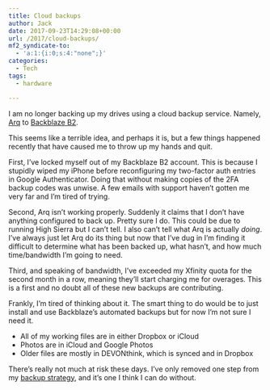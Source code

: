 ```yaml
---
title: Cloud backups
author: Jack
date: 2017-09-23T14:29:08+00:00
url: /2017/cloud-backups/
mf2_syndicate-to:
  - 'a:1:{i:0;s:4:"none";}'
categories:
  - Tech
tags:
  - hardware

---
```

I am no longer backing up my drives using a cloud backup service. Namely, [Arq][1] to [Backblaze B2][2].

This seems like a terrible idea, and perhaps it is, but a few things happened recently that have caused me to throw up my hands and quit.

First, I&#8217;ve locked myself out of my Backblaze B2 account. This is because I stupidly wiped my iPhone before reconfiguring my two-factor auth entries in Google Authenticator. Doing that without making copies of the 2FA backup codes was unwise. A few emails with support haven&#8217;t gotten me very far and I&#8217;m tired of trying.

Second, Arq isn&#8217;t working properly. Suddenly it claims that I don&#8217;t have anything configured to back up. Pretty sure I do. This could be due to running High Sierra but I can&#8217;t tell. I also can&#8217;t tell what Arq is actually _doing_. I&#8217;ve always just let Arq do its thing but now that I&#8217;ve dug in I&#8217;m finding it difficult to determine what has been backed up, what hasn&#8217;t, and how much time/bandwidth I&#8217;m going to need.

Third, and speaking of bandwidth, I&#8217;ve exceeded my Xfinity quota for the second month in a row, meaning they&#8217;ll start charging me for overages. This is a first and no doubt all of these new backups are contributing.

Frankly, I&#8217;m tired of thinking about it. The smart thing to do would be to just install and use Backblaze&#8217;s automated backups but for now I&#8217;m not sure I need it.

  * All of my working files are in either Dropbox or iCloud
  * Photos are in iCloud and Google Photos
  * Older files are mostly in DEVONthink, which is synced and in Dropbox

There&#8217;s really not much at risk these days. I&#8217;ve only removed one step from my [backup strategy][3], and it&#8217;s one I think I can do without.

 [1]: https://www.arqbackup.com
 [2]: https://www.backblaze.com/b2/cloud-storage.html
 [3]: https://baty.net/2017/revised-mac-backup-strategy/